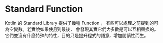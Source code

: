 # Standard Function

Kotlin 的 Standard Library 提供了幾種 Function ，
有些可以處理之前提到的可為空變數。老實說如果使用到最後，
會發現其實它們大多數是可以互相替換的。它們並沒有什麼特殊的特性，目的只是提升程式的語意，增加閱讀性而生。















